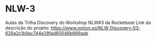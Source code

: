 # NLW-3
Aulas da Trilha Discovery do Workshop NLW#3 da Rocketseat
Link da descrição do projeto: https://www.notion.so/NLW-Discovery-03-628a2c1b9ac744e28fad80046b699aab
